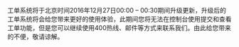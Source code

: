 工单系统将于北京时间2016年12月27日00:00 – 00:30期间升级更新，升级后的工单系统将会给您带来更好的使用体验，此期间您将无法在控制台使用提交和查看工单功能，但是您可以继续使用400热线、邮件等方式来联系我们。由此给您带来的不便，敬请谅解。